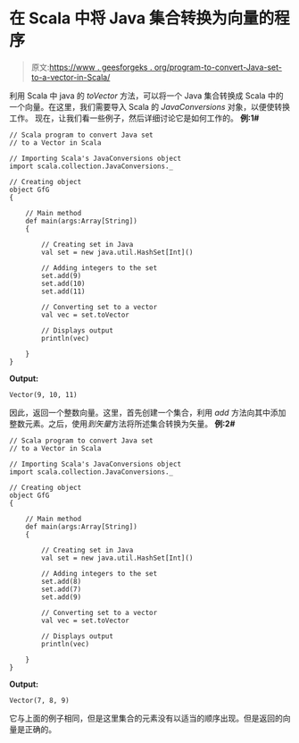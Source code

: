 # 在 Scala 中将 Java 集合转换为向量的程序

> 原文:[https://www . geesforgeks . org/program-to-convert-Java-set-to-a-vector-in-Scala/](https://www.geeksforgeeks.org/program-to-convert-java-set-to-a-vector-in-scala/)

利用 Scala 中 java 的 *toVector* 方法，可以将一个 Java 集合转换成 Scala 中的一个向量。在这里，我们需要导入 Scala 的 *JavaConversions* 对象，以便使转换工作。
现在，让我们看一些例子，然后详细讨论它是如何工作的。
**例:1#**

```
// Scala program to convert Java set 
// to a Vector in Scala

// Importing Scala's JavaConversions object
import scala.collection.JavaConversions._

// Creating object
object GfG
{ 

    // Main method
    def main(args:Array[String])
    {

        // Creating set in Java
        val set = new java.util.HashSet[Int]()

        // Adding integers to the set
        set.add(9)
        set.add(10)
        set.add(11)

        // Converting set to a vector
        val vec = set.toVector

        // Displays output
        println(vec)

    }
}
```

**Output:**

```
Vector(9, 10, 11)

```

因此，返回一个整数向量。这里，首先创建一个集合，利用 *add* 方法向其中添加整数元素。之后，使用*到矢量*方法将所述集合转换为矢量。
**例:2#**

```
// Scala program to convert Java set 
// to a Vector in Scala

// Importing Scala's JavaConversions object
import scala.collection.JavaConversions._

// Creating object
object GfG
{ 

    // Main method
    def main(args:Array[String])
    {

        // Creating set in Java
        val set = new java.util.HashSet[Int]()

        // Adding integers to the set
        set.add(8)
        set.add(7)
        set.add(9)

        // Converting set to a vector
        val vec = set.toVector

        // Displays output
        println(vec)

    }
}
```

**Output:**

```
Vector(7, 8, 9)

```

它与上面的例子相同，但是这里集合的元素没有以适当的顺序出现。但是返回的向量是正确的。